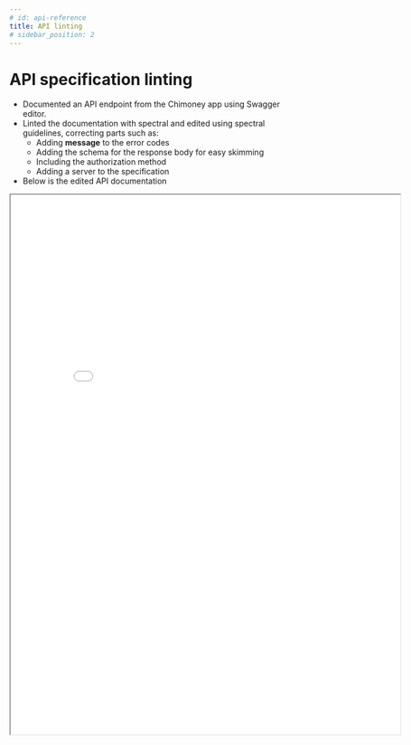 ```yaml
---
# id: api-reference
title: API linting
# sidebar_position: 2
---
```


# API specification linting 
- Documented an API endpoint from the Chimoney app using Swagger editor.
- Linted the documentation with spectral and edited using spectral guidelines, correcting parts such as:
    - Adding **message** to the error codes
    - Adding the schema for the response body for easy skimming
    - Including the authorization method
    - Adding a server to the specification 
- Below is the edited API documentation 

<iframe 
  src="/api.html" 
  width="137%" 
  height="955" 
  style={{ border: '1px solid #ddd', borderRadius: '8px' }}
/>


